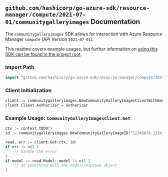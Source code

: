
## `github.com/hashicorp/go-azure-sdk/resource-manager/compute/2021-07-01/communitygalleryimages` Documentation

The `communitygalleryimages` SDK allows for interaction with Azure Resource Manager `compute` (API Version `2021-07-01`).

This readme covers example usages, but further information on [using this SDK can be found in the project root](https://github.com/hashicorp/go-azure-sdk/tree/main/docs).

### Import Path

```go
import "github.com/hashicorp/go-azure-sdk/resource-manager/compute/2021-07-01/communitygalleryimages"
```


### Client Initialization

```go
client := communitygalleryimages.NewCommunityGalleryImagesClientWithBaseURI("https://management.azure.com")
client.Client.Authorizer = authorizer
```


### Example Usage: `CommunityGalleryImagesClient.Get`

```go
ctx := context.TODO()
id := communitygalleryimages.NewCommunityGalleryImageID("12345678-1234-9876-4563-123456789012", "locationName", "communityGalleryName", "imageName")

read, err := client.Get(ctx, id)
if err != nil {
	// handle the error
}
if model := read.Model; model != nil {
	// do something with the model/response object
}
```
